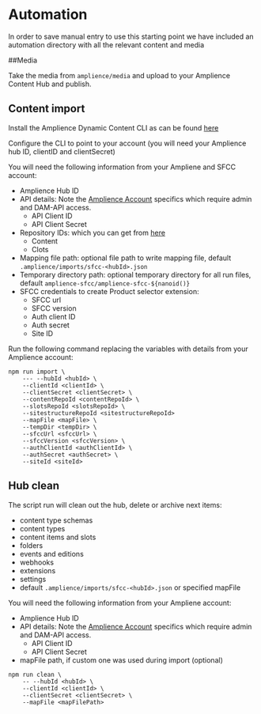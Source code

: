# Automation

In order to save manual entry to use this starting point we have included an automation directory with all the relevant content and media

##Media

Take the media from `amplience/media` and upload to your Amplience Content Hub and publish.

## Content import

Install the Amplience Dynamic Content CLI as can be found [here](https://github.com/amplience/dc-cli)

Configure the CLI to point to your account (you will need your Amplience hub ID, clientID and clientSecret)

You will need the following information from your Ampliene and SFCC account:
* Amplience Hub ID
* API details: Note the [Amplience Account](amplience-account.md) specifics which require admin and DAM-API access.
    * API Client ID
    * API Client Secret
* Repository IDs: which you can get from [here](https://amplience.com/docs/intro/repositorysettings.html)
    * Content
    * Clots
* Mapping file path: optional file path to write mapping file, default `.amplience/imports/sfcc-<hubId>.json`
* Temporary directory path: optional temporary directory for all run files, default `amplience-sfcc/amplience-sfcc-${nanoid()}`
* SFCC credentials to create Product selector extension:
    * SFCC url
    * SFCC version
    * Auth client ID
    * Auth secret
    * Site ID

Run the following command replacing the variables with details from your Amplience account:

```
npm run import \
    --- --hubId <hubId> \
    --clientId <clientId> \
    --clientSecret <clientSecret> \
    --contentRepoId <contentRepoId> \
    --slotsRepoId <slotsRepoId> \
    --sitestructureRepoId <sitestructureRepoId>
    --mapFile <mapFile> \
    --tempDir <tempDir> \
    --sfccUrl <sfccUrl> \
    --sfccVersion <sfccVersion> \
    --authClientId <authClientId> \
    --authSecret <authSecret> \
    --siteId <siteId>
```

## Hub clean

The script run will clean out the hub, delete or archive next items:
 - content type schemas
 - content types
 - content items and slots
 - folders
 - events and editions
 - webhooks
 - extensions
 - settings
 - default `.amplience/imports/sfcc-<hubId>.json` or specified mapFile

You will need the following information from your Ampliene account:
* Amplience Hub ID
* API details: Note the [Amplience Account](amplience-account.md) specifics which require admin and DAM-API access.
  * API Client ID
  * API Client Secret
* mapFile path, if custom one was used during import (optional)

```
npm run clean \
    -- --hubId <hubId> \
    --clientId <clientId> \
    --clientSecret <clientSecret> \
    --mapFile <mapFilePath> 
```